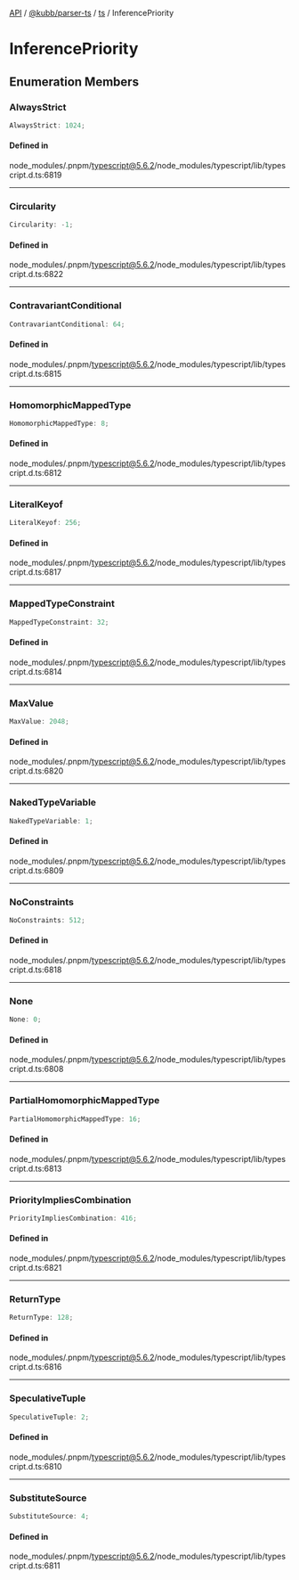 [API](../../../../../packages.md) / [@kubb/parser-ts](../../../index.md) / [ts](../index.md) / InferencePriority

# InferencePriority

## Enumeration Members

### AlwaysStrict

```ts
AlwaysStrict: 1024;
```

#### Defined in

node\_modules/.pnpm/typescript@5.6.2/node\_modules/typescript/lib/typescript.d.ts:6819

***

### Circularity

```ts
Circularity: -1;
```

#### Defined in

node\_modules/.pnpm/typescript@5.6.2/node\_modules/typescript/lib/typescript.d.ts:6822

***

### ContravariantConditional

```ts
ContravariantConditional: 64;
```

#### Defined in

node\_modules/.pnpm/typescript@5.6.2/node\_modules/typescript/lib/typescript.d.ts:6815

***

### HomomorphicMappedType

```ts
HomomorphicMappedType: 8;
```

#### Defined in

node\_modules/.pnpm/typescript@5.6.2/node\_modules/typescript/lib/typescript.d.ts:6812

***

### LiteralKeyof

```ts
LiteralKeyof: 256;
```

#### Defined in

node\_modules/.pnpm/typescript@5.6.2/node\_modules/typescript/lib/typescript.d.ts:6817

***

### MappedTypeConstraint

```ts
MappedTypeConstraint: 32;
```

#### Defined in

node\_modules/.pnpm/typescript@5.6.2/node\_modules/typescript/lib/typescript.d.ts:6814

***

### MaxValue

```ts
MaxValue: 2048;
```

#### Defined in

node\_modules/.pnpm/typescript@5.6.2/node\_modules/typescript/lib/typescript.d.ts:6820

***

### NakedTypeVariable

```ts
NakedTypeVariable: 1;
```

#### Defined in

node\_modules/.pnpm/typescript@5.6.2/node\_modules/typescript/lib/typescript.d.ts:6809

***

### NoConstraints

```ts
NoConstraints: 512;
```

#### Defined in

node\_modules/.pnpm/typescript@5.6.2/node\_modules/typescript/lib/typescript.d.ts:6818

***

### None

```ts
None: 0;
```

#### Defined in

node\_modules/.pnpm/typescript@5.6.2/node\_modules/typescript/lib/typescript.d.ts:6808

***

### PartialHomomorphicMappedType

```ts
PartialHomomorphicMappedType: 16;
```

#### Defined in

node\_modules/.pnpm/typescript@5.6.2/node\_modules/typescript/lib/typescript.d.ts:6813

***

### PriorityImpliesCombination

```ts
PriorityImpliesCombination: 416;
```

#### Defined in

node\_modules/.pnpm/typescript@5.6.2/node\_modules/typescript/lib/typescript.d.ts:6821

***

### ReturnType

```ts
ReturnType: 128;
```

#### Defined in

node\_modules/.pnpm/typescript@5.6.2/node\_modules/typescript/lib/typescript.d.ts:6816

***

### SpeculativeTuple

```ts
SpeculativeTuple: 2;
```

#### Defined in

node\_modules/.pnpm/typescript@5.6.2/node\_modules/typescript/lib/typescript.d.ts:6810

***

### SubstituteSource

```ts
SubstituteSource: 4;
```

#### Defined in

node\_modules/.pnpm/typescript@5.6.2/node\_modules/typescript/lib/typescript.d.ts:6811
